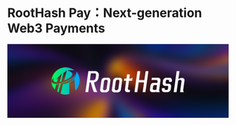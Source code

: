 # RootHash Pay：Next-generation Web3 Payments

[![RootHash](https://github.com/roothash-pay/.github/blob/main/roothash.png)](https://github.com/roothash-pay)

